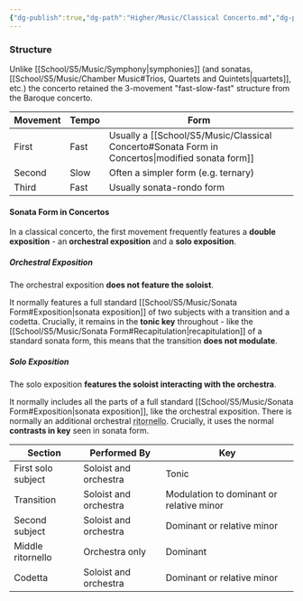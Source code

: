 ```yaml
---
{"dg-publish":true,"dg-path":"Higher/Music/Classical Concerto.md","dg-permalink":"music/classical-concerto","permalink":"/music/classical-concerto/"}
---
```



### Structure
Unlike [[School/S5/Music/Symphony\|symphonies]] (and sonatas, [[School/S5/Music/Chamber Music#Trios, Quartets and Quintets\|quartets]], etc.) the concerto retained the 3-movement "fast-slow-fast" structure from the Baroque concerto.

| Movement | Tempo | Form                                                          |
| -------- | ----- | ------------------------------------------------------------- |
| First    | Fast  | Usually a [[School/S5/Music/Classical Concerto#Sonata Form in Concertos\|modified sonata form]] |
| Second   | Slow  | Often a simpler form (e.g. ternary)                           |
| Third    | Fast  | Usually sonata-rondo form                                     |

#### Sonata Form in Concertos
In a classical concerto, the first movement frequently features a **double exposition** - an **orchestral exposition** and a **solo exposition**.

##### Orchestral Exposition
The orchestral exposition **does not feature the soloist**.

It normally features a full standard [[School/S5/Music/Sonata Form#Exposition\|sonata exposition]] of two subjects with a transition and a codetta. Crucially, it remains in the **tonic key** throughout - like the [[School/S5/Music/Sonata Form#Recapitulation\|recapitulation]] of a standard sonata form, this means that the transition **does not modulate**.

##### Solo Exposition
The solo exposition **features the soloist interacting with the orchestra**.

It normally includes all the parts of a full standard [[School/S5/Music/Sonata Form#Exposition\|sonata exposition]], like the orchestral exposition. There is normally an additional orchestral <abbr title="A recurring musical passage which references an earlier theme">ritornello</abbr>. Crucially, it uses the normal **contrasts in key** seen in sonata form.

| Section            | Performed By          | Key                                      |
| ------------------ | --------------------- | ---------------------------------------- |
| First solo subject | Soloist and orchestra | Tonic                                    |
| Transition         | Soloist and orchestra | Modulation to dominant or relative minor |
| Second subject     | Soloist and orchestra | Dominant or relative minor               |
| Middle ritornello  | Orchestra only        | Dominant                                 |
| Codetta            | Soloist and orchestra | Dominant or relative minor               |
